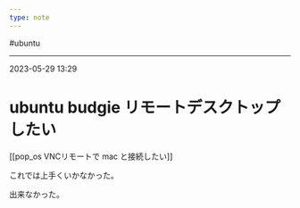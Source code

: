 ```yaml
---
type: note
---
```


#ubuntu 

---
2023-05-29  13:29

# ubuntu budgie リモートデスクトップしたい

[[pop_os  VNCリモートで mac と接続したい]]

これでは上手くいかなかった。

出来なかった。